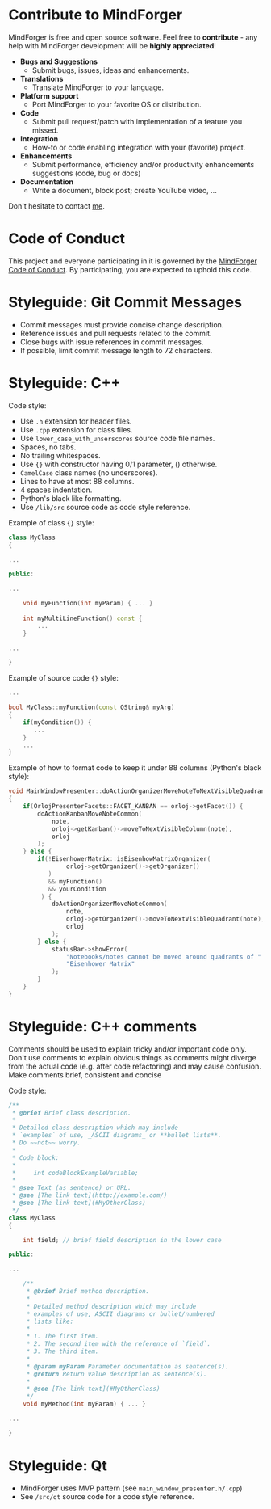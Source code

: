 # Contribute to MindForger

MindForger is free and open source software. Feel free to **contribute** - any help 
with MindForger development will be **highly appreciated**!

* **Bugs and Suggestions**
    * Submit bugs, issues, ideas and enhancements.
* **Translations**
    * Translate MindForger to your language.
* **Platform support**
    * Port MindForger to your favorite OS or distribution.
* **Code**
    * Submit pull request/patch with implementation of a feature you missed.
* **Integration**
    * How-to or code enabling integration with your (favorite) project.
* **Enhancements** 
    * Submit performance, efficiency and/or productivity enhancements suggestions (code, bug or docs)
* **Documentation** 
    * Write a document, block post; create YouTube video, ...

Don't hesitate to contact [me](mailto:martin.dvorak@mindforger.com).


# Code of Conduct
This project and everyone participating in it is governed by the 
[MindForger Code of Conduct](./CODE_OF_CONDUCT.md). By participating, you are expected to uphold this
code.


# Styleguide: Git Commit Messages
* Commit messages must provide concise change description.
* Reference issues and pull requests related to the commit.
* Close bugs with issue references in commit messages.
* If possible, limit commit message length to 72 characters.


# Styleguide: C++
Code style:
  
* Use `.h` extension for header files.
* Use `.cpp` extension for class files.
* Use `lower_case_with_unserscores` source code file names.
* Spaces, no tabs.
* No trailing whitespaces.
* Use `{}` with constructor having 0/1 parameter, () otherwise.
* `CamelCase` class names (no underscores).
* Lines to have at most 88 columns.
* 4 spaces indentation.
* Python's black like formatting.
* Use `/lib/src` source code as code style reference.

Example of class `{}` style:

```cpp
class MyClass
{

...

public:

...

    void myFunction(int myParam) { ... }
    
    int myMultiLineFunction() const { 
        ...
    }

...

}
```

Example of source code `{}` style:

```cpp
...

bool MyClass::myFunction(const QString& myArg)
{
    if(myCondition()) {
       ...
    }
    ...
}
```

Example of how to format code to keep it under 88 columns (Python's black style):

```cpp
void MainWindowPresenter::doActionOrganizerMoveNoteToNextVisibleQuadrant(Note* note)
{
    if(OrlojPresenterFacets::FACET_KANBAN == orloj->getFacet()) {
        doActionKanbanMoveNoteCommon(
            note,
            orloj->getKanban()->moveToNextVisibleColumn(note),
            orloj
        );
    } else {
        if(!EisenhowerMatrix::isEisenhowMatrixOrganizer(
                orloj->getOrganizer()->getOrganizer()
           )
           && myFunction()
           && yourCondition
         ) {
            doActionOrganizerMoveNoteCommon(
                note,
                orloj->getOrganizer()->moveToNextVisibleQuadrant(note),
                orloj
            );
        } else {
            statusBar->showError(
                "Notebooks/notes cannot be moved around quadrants of "
                "Eisenhower Matrix"
            );
        }
    }
}
```


# Styleguide: C++ comments
Comments should be used to explain tricky and/or
important code only. Don't use comments to explain
obvious things as comments might diverge from the
actual code (e.g. after code refactoring) and may
cause confusion. Make comments brief, consistent
and concise

Code style:

```cpp
/**
 * @brief Brief class description.
 *
 * Detailed class description which may include
 * `examples` of use, _ASCII diagrams_ or **bullet lists**.
 * Do ~~not~~ worry.
 *
 * Code block:
 *
 *     int codeBlockExampleVariable;
 *
 * @see Text (as sentence) or URL.
 * @see [The link text](http://example.com/)
 * @see [The link text](#MyOtherClass)
 */
class MyClass
{

    int field; // brief field description in the lower case

public:

...

    /**
     * @brief Brief method description.
     *
     * Detailed method description which may include
     * examples of use, ASCII diagrams or bullet/numbered
     * lists like:
     *
     * 1. The first item.
     * 2. The second item with the reference of `field`.
     * 3. The third item.
     *
     * @param myParam Parameter documentation as sentence(s).
     * @return Return value description as sentence(s).
     *
     * @see [The link text](#MyOtherClass)
     */
    void myMethod(int myParam) { ... }

...

}
```


# Styleguide: Qt

* MindForger uses MVP pattern (see `main_window_presenter.h/.cpp`)
* See `/src/qt` source code for a code style reference.
